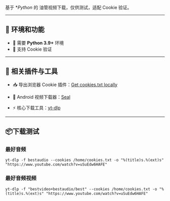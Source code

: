 基于 **Python* 的 油管视频下载，仅供测试，适配 Cookie 验证。  

---

## 🔑 环境和功能
- 🐍 需要 **Python 3.9+** 环境
- 🍪 支持 Cookie 验证


---

## 🔗 相关插件与工具

- 📥 导出浏览器 Cookie 插件：[Get cookies.txt locally](https://chromewebstore.google.com/detail/get-cookiestxt-locally/cclelndahbckbenkjhflpdbgdldlbecc)

- 📱 Android 视频下载器：[Seal](https://github.com/JunkFood02/Seal)

- ⚡ 核心下载工具：[yt-dlp](https://github.com/yt-dlp/yt-dlp)

---

## 📦下载测试


### 最好音频
```
yt-dlp -f bestaudio --cookies /home/cookies.txt -o "%(title)s.%(ext)s" "https://www.youtube.com/watch?v=uSuEdw6HAFE"
```

### 最好音频视频
```
yt-dlp -f "bestvideo+bestaudio/best" --cookies /home/cookies.txt -o "%(title)s.%(ext)s" "https://www.youtube.com/watch?v=uSuEdw6HAFE"
```

